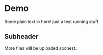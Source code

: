 # Demo

Some plain text in here! just a test running stuff 

## Subheader

More files will be uploaded soonest..
